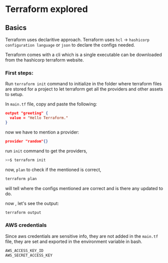 # Terraform explored

## Basics

Terraform uses declaritive approach.
Terraform uses `hcl` -> `hashicorp configuration language` or `json` to declare the configs needed.

Terraform comes with a cli which is a single executable can be downloaded from the hashicorp terraform website.

### First steps:

Run `terraform init` command to initialize in the folder where terraform files are stored for a project to let terraform get all the providers and other assets to setup.

In `main.tf` file, copy and paste the following:

```json
output "greeting" {
  value = "Hello Terraform."
}
```

now we have to mention a provider:

```json
provider "random"{}
```

run `init` command to get the providers,

```bash
>>$ terraform init
```

now, `plan` to check if the mentioned is correct,

```bash
terraform plan
```

will tell where the configs mentioned are correct and is there any updated to do.

now , let's see the output:

```bash
terraform output
```

### AWS credentials 

Since aws credentials are sensitive info, they are not added in the `main.tf` file, 
they are set and exported in the environment variable in bash.

```bash
AWS_ACCESS_KEY_ID
AWS_SECRET_ACCESS_KEY
```